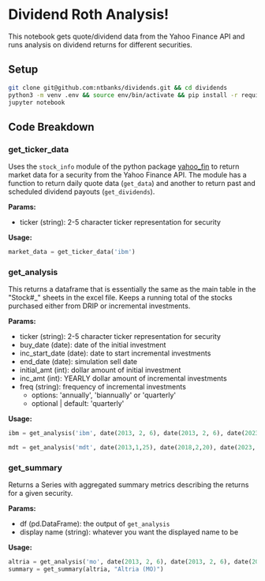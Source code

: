# Dividend Roth Analysis!
This notebook gets quote/dividend data from the Yahoo Finance API and runs analysis on dividend returns for different securities.

## Setup
```sh
git clone git@github.com:ntbanks/dividends.git && cd dividends
python3 -m venv .env && source env/bin/activate && pip install -r requirements.txt
jupyter notebook
```

## Code Breakdown

### get_ticker_data
Uses the `stock_info` module of the python package [yahoo_fin](https://theautomatic.net/yahoo_fin-documentation/) to return market data for a security from the Yahoo Finance API. The module has a function to return daily quote data (`get_data`) and another to return past and scheduled dividend payouts (`get_dividends`). 

**Params:**
- ticker (string): 2-5 character ticker representation for security

**Usage:**
```python
market_data = get_ticker_data('ibm')
```

### get_analysis
This returns a dataframe that is essentially the same as the main table in the "Stock#_" sheets in the excel file. Keeps a running total of the stocks purchased either from DRIP or incremental investments. 

**Params:**
- ticker (string): 2-5 character ticker representation for security
- buy_date (date): date of the initial investment
- inc_start_date (date): date to start incremental investments
- end_date (date): simulation sell date
- initial_amt (int): dollar amount of initial investment
- inc_amt (int): YEARLY dollar amount of incremental investments
- freq (string): frequency of incremental investments
  - options: 'annually', 'biannually' or 'quarterly'
  - optional | default: 'quarterly'

**Usage:**

```python
ibm = get_analysis('ibm', date(2013, 2, 6), date(2013, 2, 6), date(2023, 1, 26),  5000, 6000, 'annually')

mdt = get_analysis('mdt', date(2013,1,25), date(2018,2,20), date(2023, 8, 11), 15000, 6000)
```

### get_summary
Returns a Series with aggregated summary metrics describing the returns for a given security. 

**Params:**
- df (pd.DataFrame): the output of `get_analysis`
- display name (string): whatever you want the displayed name to be

**Usage:**
```python
altria = get_analysis('mo', date(2013, 2, 6), date(2013, 2, 6), date(2023, 1, 26),  5000, 6000, 'annually')
summary = get_summary(altria, "Altria (MO)")
```